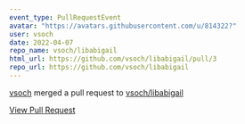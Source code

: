 ```yaml
---
event_type: PullRequestEvent
avatar: "https://avatars.githubusercontent.com/u/814322?"
user: vsoch
date: 2022-04-07
repo_name: vsoch/libabigail
html_url: https://github.com/vsoch/libabigail/pull/3
repo_url: https://github.com/vsoch/libabigail
---
```


<a href='https://github.com/vsoch' target='_blank'>vsoch</a> merged a pull request to <a href='https://github.com/vsoch/libabigail' target='_blank'>vsoch/libabigail</a>

<a href='https://github.com/vsoch/libabigail/pull/3' target='_blank'>View Pull Request</a>